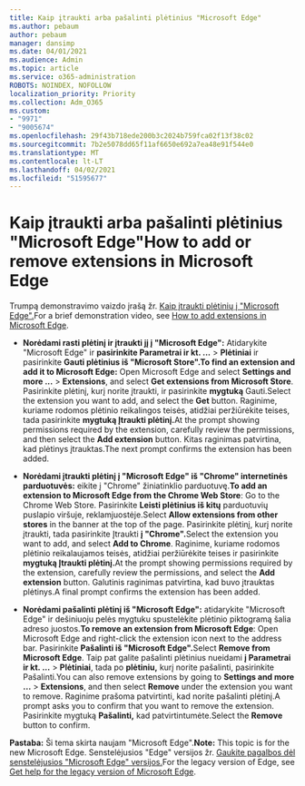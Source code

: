 ```yaml
---
title: Kaip įtraukti arba pašalinti plėtinius "Microsoft Edge"
ms.author: pebaum
author: pebaum
manager: dansimp
ms.date: 04/01/2021
ms.audience: Admin
ms.topic: article
ms.service: o365-administration
ROBOTS: NOINDEX, NOFOLLOW
localization_priority: Priority
ms.collection: Adm_O365
ms.custom:
- "9971"
- "9005674"
ms.openlocfilehash: 29f43b718ede200b3c2024b759fca02f13f38c02
ms.sourcegitcommit: 7b2e5078dd65f11af6650e692a7ea48e91f544e0
ms.translationtype: MT
ms.contentlocale: lt-LT
ms.lasthandoff: 04/02/2021
ms.locfileid: "51595677"
---
```

# <a name="how-to-add-or-remove-extensions-in-microsoft-edge"></a><span data-ttu-id="0f530-102">Kaip įtraukti arba pašalinti plėtinius "Microsoft Edge"</span><span class="sxs-lookup"><span data-stu-id="0f530-102">How to add or remove extensions in Microsoft Edge</span></span>

<span data-ttu-id="0f530-103">Trumpą demonstravimo vaizdo įrašą žr. [Kaip įtraukti plėtinių į "Microsoft Edge".](https://support.microsoft.com/help/4027935/windows-10-add-or-remove-browser-extensions)</span><span class="sxs-lookup"><span data-stu-id="0f530-103">For a brief demonstration video, see [How to add extensions in Microsoft Edge](https://support.microsoft.com/help/4027935/windows-10-add-or-remove-browser-extensions).</span></span>

- <span data-ttu-id="0f530-104">**Norėdami rasti plėtinį ir įtraukti jį į "Microsoft Edge":** Atidarykite "Microsoft Edge" ir **pasirinkite Parametrai ir kt. ...**  >  **Plėtiniai** ir pasirinkite **Gauti plėtinius iš "Microsoft Store".**</span><span class="sxs-lookup"><span data-stu-id="0f530-104">**To find an extension and add it to Microsoft Edge:** Open Microsoft Edge and select **Settings and more ...** > **Extensions**, and select **Get extensions from Microsoft Store**.</span></span> <span data-ttu-id="0f530-105">Pasirinkite plėtinį, kurį norite įtraukti, ir pasirinkite **mygtuką** Gauti.</span><span class="sxs-lookup"><span data-stu-id="0f530-105">Select the extension you want to add, and select the **Get** button.</span></span> <span data-ttu-id="0f530-106">Raginime, kuriame rodomos plėtinio reikalingos teisės, atidžiai peržiūrėkite teises, tada pasirinkite **mygtuką Įtraukti plėtinį.**</span><span class="sxs-lookup"><span data-stu-id="0f530-106">At the prompt showing permissions required by the extension, carefully review the permissions, and then select the **Add extension** button.</span></span> <span data-ttu-id="0f530-107">Kitas raginimas patvirtina, kad plėtinys įtrauktas.</span><span class="sxs-lookup"><span data-stu-id="0f530-107">The next prompt confirms the extension has been added.</span></span>

- <span data-ttu-id="0f530-108">**Norėdami įtraukti plėtinį į "Microsoft Edge" iš "Chrome" internetinės parduotuvės:** eikite į "Chrome" žiniatinklio parduotuvę.</span><span class="sxs-lookup"><span data-stu-id="0f530-108">**To add an extension to Microsoft Edge from the Chrome Web Store**: Go to the Chrome Web Store.</span></span> <span data-ttu-id="0f530-109">Pasirinkite **Leisti plėtinius iš kitų** parduotuvių puslapio viršuje, reklamjuostėje.</span><span class="sxs-lookup"><span data-stu-id="0f530-109">Select **Allow extensions from other stores** in the banner at the top of the page.</span></span> <span data-ttu-id="0f530-110">Pasirinkite plėtinį, kurį norite įtraukti, tada pasirinkite Įtraukti **į "Chrome".**</span><span class="sxs-lookup"><span data-stu-id="0f530-110">Select the extension you want to add, and select **Add to Chrome**.</span></span> <span data-ttu-id="0f530-111">Raginime, kuriame rodomos plėtinio reikalaujamos teisės, atidžiai peržiūrėkite teises ir pasirinkite **mygtuką Įtraukti plėtinį.**</span><span class="sxs-lookup"><span data-stu-id="0f530-111">At the prompt showing permissions required by the extension, carefully review the permissions, and select the **Add extension** button.</span></span> <span data-ttu-id="0f530-112">Galutinis raginimas patvirtina, kad buvo įtrauktas plėtinys.</span><span class="sxs-lookup"><span data-stu-id="0f530-112">A final prompt confirms the extension has been added.</span></span>

- <span data-ttu-id="0f530-113">**Norėdami pašalinti plėtinį iš "Microsoft Edge":** atidarykite "Microsoft Edge" ir dešiniuoju pelės mygtuku spustelėkite plėtinio piktogramą šalia adreso juostos.</span><span class="sxs-lookup"><span data-stu-id="0f530-113">**To remove an extension from Microsoft Edge**: Open Microsoft Edge and right-click the extension icon next to the address bar.</span></span> <span data-ttu-id="0f530-114">Pasirinkite **Pašalinti iš "Microsoft Edge".**</span><span class="sxs-lookup"><span data-stu-id="0f530-114">Select **Remove from Microsoft Edge**.</span></span> <span data-ttu-id="0f530-115">Taip pat galite pašalinti plėtinius nueidami **į Parametrai ir kt. ...**  >  **Plėtiniai**, tada po **plėtiniu,** kurį norite pašalinti, pasirinkite Pašalinti.</span><span class="sxs-lookup"><span data-stu-id="0f530-115">You can also remove extensions by going to **Settings and more ...** > **Extensions**, and then select **Remove** under the extension you want to remove.</span></span> <span data-ttu-id="0f530-116">Raginime prašoma patvirtinti, kad norite pašalinti plėtinį.</span><span class="sxs-lookup"><span data-stu-id="0f530-116">A prompt asks you to confirm that you want to remove the extension.</span></span> <span data-ttu-id="0f530-117">Pasirinkite mygtuką **Pašalinti,** kad patvirtintumėte.</span><span class="sxs-lookup"><span data-stu-id="0f530-117">Select the **Remove** button to confirm.</span></span>

<span data-ttu-id="0f530-118">**Pastaba:** Ši tema skirta naujam "Microsoft Edge".</span><span class="sxs-lookup"><span data-stu-id="0f530-118">**Note:** This topic is for the new Microsoft Edge.</span></span> <span data-ttu-id="0f530-119">Senstelėjusios "Edge" versijos žr. [Gaukite pagalbos dėl senstelėjusios "Microsoft Edge" versijos.](https://support.microsoft.com/hub/4522743/microsoft-edge-help)</span><span class="sxs-lookup"><span data-stu-id="0f530-119">For the legacy version of Edge, see [Get help for the legacy version of Microsoft Edge](https://support.microsoft.com/hub/4522743/microsoft-edge-help).</span></span>